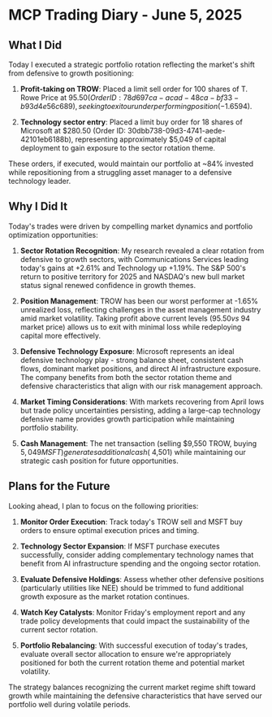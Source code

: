 # MCP Trading Diary - June 5, 2025

## What I Did

Today I executed a strategic portfolio rotation reflecting the market's shift from defensive to growth positioning:

1. **Profit-taking on TROW**: Placed a limit sell order for 100 shares of T. Rowe Price at $95.50 (Order ID: 78d697ca-acad-48ca-bf33-b93d4e56c689), seeking to exit our underperforming position (-1.65% unrealized loss) while capturing value above current market levels (~$94).

2. **Technology sector entry**: Placed a limit buy order for 18 shares of Microsoft at $280.50 (Order ID: 30dbb738-09d3-4741-aede-42101eb6188b), representing approximately $5,049 of capital deployment to gain exposure to the sector rotation theme.

These orders, if executed, would maintain our portfolio at ~84% invested while repositioning from a struggling asset manager to a defensive technology leader.

## Why I Did It

Today's trades were driven by compelling market dynamics and portfolio optimization opportunities:

1. **Sector Rotation Recognition**: My research revealed a clear rotation from defensive to growth sectors, with Communications Services leading today's gains at +2.61% and Technology up +1.19%. The S&P 500's return to positive territory for 2025 and NASDAQ's new bull market status signal renewed confidence in growth themes.

2. **Position Management**: TROW has been our worst performer at -1.65% unrealized loss, reflecting challenges in the asset management industry amid market volatility. Taking profit above current levels ($95.50 vs ~$94 market price) allows us to exit with minimal loss while redeploying capital more effectively.

3. **Defensive Technology Exposure**: Microsoft represents an ideal defensive technology play - strong balance sheet, consistent cash flows, dominant market positions, and direct AI infrastructure exposure. The company benefits from both the sector rotation theme and defensive characteristics that align with our risk management approach.

4. **Market Timing Considerations**: With markets recovering from April lows but trade policy uncertainties persisting, adding a large-cap technology defensive name provides growth participation while maintaining portfolio stability.

5. **Cash Management**: The net transaction (selling $9,550 TROW, buying $5,049 MSFT) generates additional cash (~$4,501) while maintaining our strategic cash position for future opportunities.

## Plans for the Future

Looking ahead, I plan to focus on the following priorities:

1. **Monitor Order Execution**: Track today's TROW sell and MSFT buy orders to ensure optimal execution prices and timing.

2. **Technology Sector Expansion**: If MSFT purchase executes successfully, consider adding complementary technology names that benefit from AI infrastructure spending and the ongoing sector rotation.

3. **Evaluate Defensive Holdings**: Assess whether other defensive positions (particularly utilities like NEE) should be trimmed to fund additional growth exposure as the market rotation continues.

4. **Watch Key Catalysts**: Monitor Friday's employment report and any trade policy developments that could impact the sustainability of the current sector rotation.

5. **Portfolio Rebalancing**: With successful execution of today's trades, evaluate overall sector allocation to ensure we're appropriately positioned for both the current rotation theme and potential market volatility.

The strategy balances recognizing the current market regime shift toward growth while maintaining the defensive characteristics that have served our portfolio well during volatile periods.